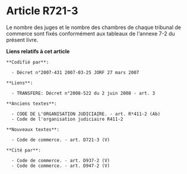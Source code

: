 # Article R721-3

Le nombre des juges et le nombre des chambres de chaque tribunal de commerce sont fixés conformément aux tableaux de l'annexe
7-2 du présent livre.

**Liens relatifs à cet article**

	**Codifié par**:

	  - Décret n°2007-431 2007-03-25 JORF 27 mars 2007

	**Liens**:

	  - TRANSFERE: Décret n°2008-522 du 2 juin 2008 - art. 3

	**Anciens textes**:

	  - CODE DE L'ORGANISATION JUDICIAIRE. - art. R*411-2 (Ab)
	  - Code de l'organisation judiciaire R411-2

	**Nouveaux textes**:

	  - Code de commerce. - art. D721-3 (V)

	**Cité par**:

	  - Code de commerce. - art. D937-2 (V)
	  - Code de commerce. - art. D947-2 (V)
